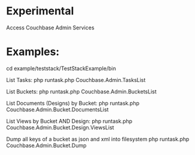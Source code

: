 Experimental
============

Access Couchbase Admin Services

Examples:
=========

cd example/teststack/TestStackExample/bin

List Tasks:
php runtask.php Couchbase.Admin.TasksList

List Buckets:
php runtask.php Couchbase.Admin.BucketsList

List Documents (Designs) by Bucket:
php runtask.php Couchbase.Admin.Bucket.DocumentsList

List Views by Bucket AND Design:
php runtask.php Couchbase.Admin.Bucket.Design.ViewsList

Dump all keys of a bucket as json and xml into filesystem
php runtask.php Couchbase.Admin.Bucket.Dump
